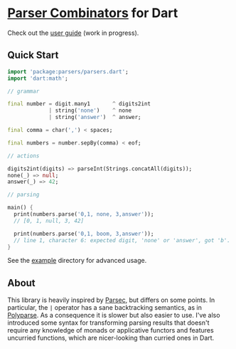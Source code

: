 # [Parser Combinators](http://en.wikipedia.org/wiki/Parser_combinator) for Dart

Check out the [user guide](http://doc.parsers.googlecode.com/git/userguide.html) 
(work in progress).

## Quick Start

```dart
import 'package:parsers/parsers.dart';
import 'dart:math';

// grammar

final number = digit.many1       ^ digits2int
             | string('none')    ^ none
             | string('answer')  ^ answer;

final comma = char(',') < spaces;

final numbers = number.sepBy(comma) < eof;

// actions

digits2int(digits) => parseInt(Strings.concatAll(digits));
none(_) => null;
answer(_) => 42;

// parsing

main() {
  print(numbers.parse('0,1, none, 3,answer'));
  // [0, 1, null, 3, 42]

  print(numbers.parse('0,1, boom, 3,answer'));
  // line 1, character 6: expected digit, 'none' or 'answer', got 'b'.
}
```

See the
[example](http://code.google.com/p/parsers/source/browse/#git%2Fexample)
directory for advanced usage.

## About

This library is heavily inspired by
[Parsec](http://hackage.haskell.org/package/parsec), but differs on some
points. In particular, the `|` operator has a sane backtracking semantics, as
in [Polyparse](http://code.haskell.org/~malcolm/polyparse/docs/). As a
consequence it is slower but also easier to use. I've also introduced some
syntax for transforming parsing results that doesn't require any knowledge of
monads or applicative functors and features uncurried functions, which are
nicer-looking than curried ones in Dart.
